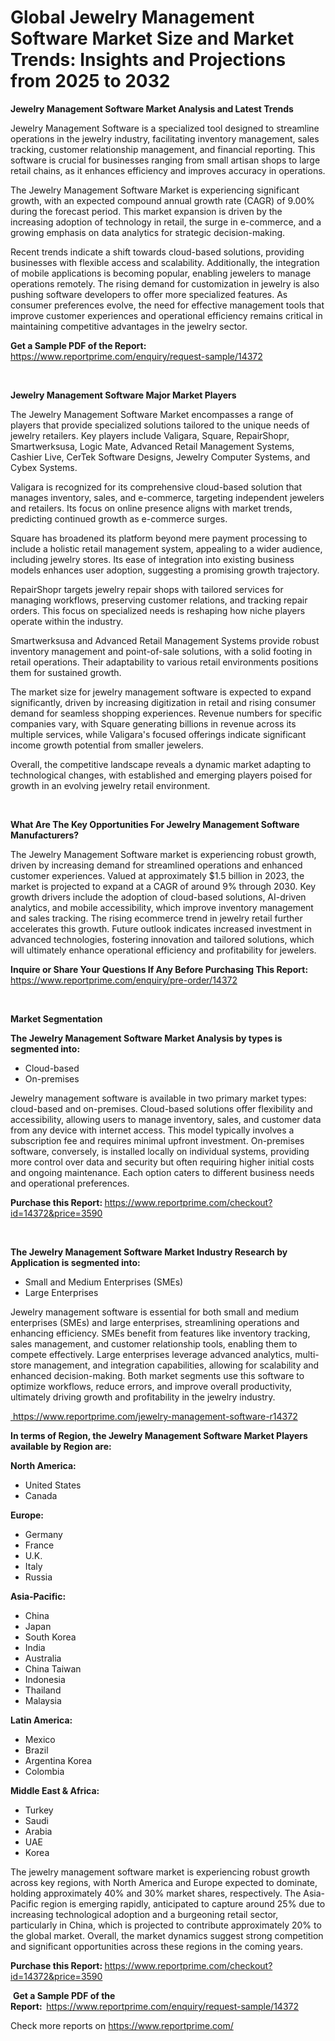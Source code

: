 <p><h1>Global Jewelry Management Software Market Size and Market Trends: Insights and Projections from 2025 to 2032</h1></p><p><strong>Jewelry Management Software Market Analysis and Latest Trends</strong></p>
<p><p>Jewelry Management Software is a specialized tool designed to streamline operations in the jewelry industry, facilitating inventory management, sales tracking, customer relationship management, and financial reporting. This software is crucial for businesses ranging from small artisan shops to large retail chains, as it enhances efficiency and improves accuracy in operations.</p><p>The Jewelry Management Software Market is experiencing significant growth, with an expected compound annual growth rate (CAGR) of 9.00% during the forecast period. This market expansion is driven by the increasing adoption of technology in retail, the surge in e-commerce, and a growing emphasis on data analytics for strategic decision-making.</p><p>Recent trends indicate a shift towards cloud-based solutions, providing businesses with flexible access and scalability. Additionally, the integration of mobile applications is becoming popular, enabling jewelers to manage operations remotely. The rising demand for customization in jewelry is also pushing software developers to offer more specialized features. As consumer preferences evolve, the need for effective management tools that improve customer experiences and operational efficiency remains critical in maintaining competitive advantages in the jewelry sector.</p></p>
<p><strong>Get a Sample PDF of the Report:&nbsp;</strong> <a href="https://www.reportprime.com/enquiry/request-sample/14372?utm_campaign=3349&utm_medium=2&utm_source=Github&utm_content=ia&utm_term=20032025&utm_id=jewelry-management-software">https://www.reportprime.com/enquiry/request-sample/14372</a></p>
<p>&nbsp;</p>
<p><strong>Jewelry Management Software Major Market Players</strong></p>
<p><p>The Jewelry Management Software Market encompasses a range of players that provide specialized solutions tailored to the unique needs of jewelry retailers. Key players include Valigara, Square, RepairShopr, Smartwerksusa, Logic Mate, Advanced Retail Management Systems, Cashier Live, CerTek Software Designs, Jewelry Computer Systems, and Cybex Systems. </p><p>Valigara is recognized for its comprehensive cloud-based solution that manages inventory, sales, and e-commerce, targeting independent jewelers and retailers. Its focus on online presence aligns with market trends, predicting continued growth as e-commerce surges.</p><p>Square has broadened its platform beyond mere payment processing to include a holistic retail management system, appealing to a wider audience, including jewelry stores. Its ease of integration into existing business models enhances user adoption, suggesting a promising growth trajectory.</p><p>RepairShopr targets jewelry repair shops with tailored services for managing workflows, preserving customer relations, and tracking repair orders. This focus on specialized needs is reshaping how niche players operate within the industry.</p><p>Smartwerksusa and Advanced Retail Management Systems provide robust inventory management and point-of-sale solutions, with a solid footing in retail operations. Their adaptability to various retail environments positions them for sustained growth. </p><p>The market size for jewelry management software is expected to expand significantly, driven by increasing digitization in retail and rising consumer demand for seamless shopping experiences. Revenue numbers for specific companies vary, with Square generating billions in revenue across its multiple services, while Valigara's focused offerings indicate significant income growth potential from smaller jewelers. </p><p>Overall, the competitive landscape reveals a dynamic market adapting to technological changes, with established and emerging players poised for growth in an evolving jewelry retail environment.</p></p>
<p>&nbsp;</p>
<p><strong>What Are The Key Opportunities For Jewelry Management Software Manufacturers?</strong></p>
<p><p>The Jewelry Management Software market is experiencing robust growth, driven by increasing demand for streamlined operations and enhanced customer experiences. Valued at approximately $1.5 billion in 2023, the market is projected to expand at a CAGR of around 9% through 2030. Key growth drivers include the adoption of cloud-based solutions, AI-driven analytics, and mobile accessibility, which improve inventory management and sales tracking. The rising ecommerce trend in jewelry retail further accelerates this growth. Future outlook indicates increased investment in advanced technologies, fostering innovation and tailored solutions, which will ultimately enhance operational efficiency and profitability for jewelers.</p></p>
<p><strong>Inquire or Share Your Questions If Any Before Purchasing This Report:</strong> <a href="https://www.reportprime.com/enquiry/pre-order/14372?utm_campaign=3349&utm_medium=2&utm_source=Github&utm_content=ia&utm_term=20032025&utm_id=jewelry-management-software">https://www.reportprime.com/enquiry/pre-order/14372</a></p>
<p>&nbsp;</p>
<p><strong>Market Segmentation</strong></p>
<p><strong>The Jewelry Management Software Market Analysis by types is segmented into:</strong></p>
<p><ul><li>Cloud-based</li><li>On-premises</li></ul></p>
<p><p>Jewelry management software is available in two primary market types: cloud-based and on-premises. Cloud-based solutions offer flexibility and accessibility, allowing users to manage inventory, sales, and customer data from any device with internet access. This model typically involves a subscription fee and requires minimal upfront investment. On-premises software, conversely, is installed locally on individual systems, providing more control over data and security but often requiring higher initial costs and ongoing maintenance. Each option caters to different business needs and operational preferences.</p></p>
<p><strong>Purchase this Report:&nbsp;</strong><a href="https://www.reportprime.com/checkout?id=14372&price=3590&utm_campaign=3349&utm_medium=2&utm_source=Github&utm_content=ia&utm_term=20032025&utm_id=jewelry-management-software">https://www.reportprime.com/checkout?id=14372&price=3590</a></p>
<p>&nbsp;</p>
<p><strong>The Jewelry Management Software Market Industry Research by Application is segmented into:</strong></p>
<p><ul><li>Small and Medium Enterprises (SMEs)</li><li>Large Enterprises</li></ul></p>
<p><p>Jewelry management software is essential for both small and medium enterprises (SMEs) and large enterprises, streamlining operations and enhancing efficiency. SMEs benefit from features like inventory tracking, sales management, and customer relationship tools, enabling them to compete effectively. Large enterprises leverage advanced analytics, multi-store management, and integration capabilities, allowing for scalability and enhanced decision-making. Both market segments use this software to optimize workflows, reduce errors, and improve overall productivity, ultimately driving growth and profitability in the jewelry industry.</p></p>
<p><a href="https://www.reportprime.com/jewelry-management-software-r14372?utm_campaign=3349&utm_medium=2&utm_source=Github&utm_content=ia&utm_term=20032025&utm_id=jewelry-management-software">&nbsp;https://www.reportprime.com/jewelry-management-software-r14372</a></p>
<p><strong>In terms of Region, the Jewelry Management Software Market Players available by Region are:</strong></p>
<p>
    <p> <strong> North America: </strong>
        <ul>
            <li>United States</li>
            <li>Canada</li>
        </ul>
        </p> 
    <p> <strong> Europe: </strong>
        <ul>
            <li>Germany</li>
            <li>France</li>
            <li>U.K.</li>
            <li>Italy</li>
            <li>Russia</li>
        </ul>
        </p> 
    <p> <strong> Asia-Pacific: </strong>
        <ul>
            <li>China</li>
            <li>Japan</li>
            <li>South Korea</li>
            <li>India</li>
            <li>Australia</li>
            <li>China Taiwan</li>
            <li>Indonesia</li>
            <li>Thailand</li>
            <li>Malaysia</li>
        </ul>
        </p> 
    <p> <strong> Latin America: </strong>
        <ul>
            <li>Mexico</li>
            <li>Brazil</li>
            <li>Argentina Korea</li>
            <li>Colombia</li>
        </ul>
        </p> 
    <p> <strong> Middle East & Africa: </strong>
        <ul>
            <li>Turkey</li>
            <li>Saudi</li>
            <li>Arabia</li>
            <li>UAE</li>
            <li>Korea</li>
        </ul>
    </p>
    </p>
<p><p>The jewelry management software market is experiencing robust growth across key regions, with North America and Europe expected to dominate, holding approximately 40% and 30% market shares, respectively. The Asia-Pacific region is emerging rapidly, anticipated to capture around 25% due to increasing technological adoption and a burgeoning retail sector, particularly in China, which is projected to contribute approximately 20% to the global market. Overall, the market dynamics suggest strong competition and significant opportunities across these regions in the coming years.</p></p>
<p><strong>Purchase this Report: </strong><a href="https://www.reportprime.com/checkout?id=14372&price=3590&utm_campaign=3349&utm_medium=2&utm_source=Github&utm_content=ia&utm_term=20032025&utm_id=jewelry-management-software">https://www.reportprime.com/checkout?id=14372&price=3590</a></p>
<p>&nbsp;<strong>Get a Sample PDF of the Report:&nbsp;&nbsp;</strong><a href="https://www.reportprime.com/enquiry/request-sample/14372?utm_campaign=3349&utm_medium=2&utm_source=Github&utm_content=ia&utm_term=20032025&utm_id=jewelry-management-software">https://www.reportprime.com/enquiry/request-sample/14372</a></p>
<p><strong></strong></p>
<p>Check more reports on <a href="https://www.reportprime.com/?utm_campaign=3349&utm_medium=2&utm_source=Github&utm_content=ia&utm_term=20032025&utm_id=jewelry-management-software">https://www.reportprime.com/</a></p>